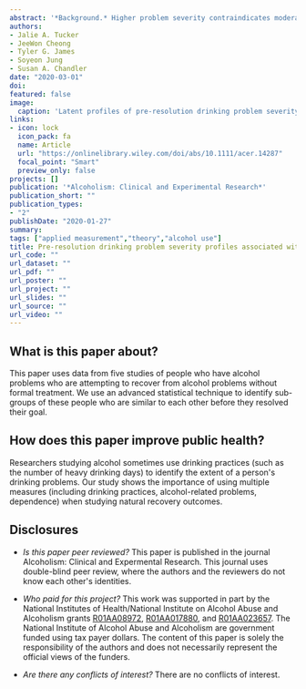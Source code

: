 ```yaml
---
abstract: '*Background.* Higher problem severity contraindicates moderation drinking in treatment samples, but has not been well investigated in natural recovery samples with more prevalent moderation outcomes, nor have single studies assessed multiple severity indicators. Therefore, we integrated five prospective studies of recent natural recovery attempts to identify multi‐indicator profiles that distinguished moderation from abstinence or unstable resolution involving relapse. The study evaluated whether moderation was distinguished by a generalized lower severity profile, or whether more complex profiles better differentiated outcomes. *Methods.* Community‐dwelling problem drinkers in the Southeastern U.S. (N = 616, 67% male, 65% white, mean age = 46.5 years) enrolled soon after stopping alcohol misuse without treatment were followed prospectively for a year. Outcome predictors assessed at enrollment included pre‐resolution drinking practices, alcohol‐related problems, alcohol dependence, and a behavioral economic measure of the reward value of drinking based on pre‐resolution spending on alcohol vs. saving for the future. *Results.* Latent profile analysis of severity indicators supported a four‐profile solution: (1) global low risk on all indicators, (2) global high risk on all indicators, (3) high risk limited to drinking practices only, and (4) high risk limited to alcohol dependence and alcohol‐related problems only. Outcomes differed by profile membership (p < .01). Multinomial logistic regression analyses showed that the global low risk and heavy drinking risk only profiles were associated with stable moderation during the one‐year follow‐up. The high dependence‐alcohol problems risk profile was associated with both abstinence and relapse during the follow‐up (ps < .05). *Conclusions.* Consistent with prior research, moderation was associated with lower alcohol dependence, problems, and reward value. Participants who simply drank heavily and did not have elevated risk on other indicators also had a higher probability of moderation. Results support using multi‐dimensional severity indicators that encompass functional variables in addition to drinking practices to predict outcomes.' 
authors:
- Jalie A. Tucker
- JeeWon Cheong
- Tyler G. James
- Soyeon Jung
- Susan A. Chandler
date: "2020-03-01"
doi: 
featured: false
image:
  caption: 'Latent profiles of pre-resolution drinking problem severity.'
links: 
- icon: lock
  icon_pack: fa
  name: Article
  url: "https://onlinelibrary.wiley.com/doi/abs/10.1111/acer.14287"
  focal_point: "Smart"
  preview_only: false
projects: []
publication: '*Alcoholism: Clinical and Experimental Research*'
publication_short: ""
publication_types:
- "2"
publishDate: "2020-01-27"
summary: 
tags: ["applied measurement","theory","alcohol use"]
title: Pre‐resolution drinking problem severity profiles associated with stable moderation outcomes of national recovery attempts
url_code: ""
url_dataset: ""
url_pdf: ""
url_poster: ""
url_project: ""
url_slides: ""
url_source: ""
url_video: ""
---
```

## **What is this paper about?**	
This paper uses data from five studies of people who have alcohol problems who are attempting to recover from alcohol problems without formal treatment. We use an advanced statistical technique to identify sub-groups of these people who are similar to each other before they resolved their goal. 

## **How does this paper improve public health?**
Researchers studying alcohol sometimes use drinking practices (such as the number of heavy drinking days) to identify the extent of a person's drinking problems. Our study shows the importance of using multiple measures (including drinking practices, alcohol-related problems, dependence) when studying natural recovery outcomes.

## **Disclosures** 
* *Is this paper peer reviewed?* This paper is published in the journal Alcoholism: Clinical and Expermental Research. This journal uses double-blind peer review, where the authors and the reviewers do not know each other's identities.<br>

* *Who paid for this project?* This work was supported in part by the National Institutes of Health/National Institute on Alcohol Abuse and Alcoholism grants [R01AA08972](https://projectreporter.nih.gov/project_info_details.cfm?aid=2044988&icde=50327328&ddparam=&ddvalue=&ddsub=&cr=17&csb=default&cs=ASC&pball=), [R01AA017880](https://projectreporter.nih.gov/project_info_details.cfm?aid=7729952&icde=50327333&ddparam=&ddvalue=&ddsub=&cr=5&csb=default&cs=ASC&pball=), and [R01AA023657](https://projectreporter.nih.gov/project_info_details.cfm?aid=9115321&icde=50327335&ddparam=&ddvalue=&ddsub=&cr=3&csb=default&cs=ASC&pball=). The National Institute of Alcohol Abuse and Alcoholism are government funded using tax payer dollars. The content of this paper is solely the responsibility of the authors and does not necessarily represent the official views of the funders. <br>
* *Are there any conflicts of interest?* There are no conflicts of interest. 

<script type="text/javascript" src="https://d1bxh8uas1mnw7.cloudfront.net/assets/embed.js"></script><div class='altmetric-embed' data-badge-type='donut' data-condensed='true' data-badge-details='right' data-doi="10.1111/acer.14287"></div>